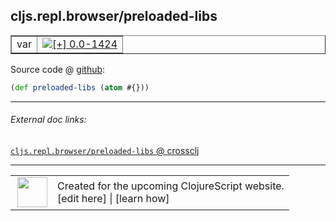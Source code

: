 ## cljs.repl.browser/preloaded-libs



 <table border="1">
<tr>
<td>var</td>
<td><a href="https://github.com/cljsinfo/cljs-api-docs/tree/0.0-1424"><img valign="middle" alt="[+] 0.0-1424" title="Added in 0.0-1424" src="https://img.shields.io/badge/+-0.0--1424-lightgrey.svg"></a> </td>
</tr>
</table>









Source code @ [github](https://github.com/clojure/clojurescript/blob/r1843/src/clj/cljs/repl/browser.clj#L22):

```clj
(def preloaded-libs (atom #{}))
```

<!--
Repo - tag - source tree - lines:

 <pre>
clojurescript @ r1843
└── src
    └── clj
        └── cljs
            └── repl
                └── <ins>[browser.clj:22](https://github.com/clojure/clojurescript/blob/r1843/src/clj/cljs/repl/browser.clj#L22)</ins>
</pre>

-->

---



###### External doc links:

[`cljs.repl.browser/preloaded-libs` @ crossclj](http://crossclj.info/fun/cljs.repl.browser/preloaded-libs.html)<br>

---

 <table>
<tr><td>
<img valign="middle" align="right" width="48px" src="http://i.imgur.com/Hi20huC.png">
</td><td>
Created for the upcoming ClojureScript website.<br>
[edit here] | [learn how]
</td></tr></table>

[edit here]:https://github.com/cljsinfo/cljs-api-docs/blob/master/cljsdoc/cljs.repl.browser/preloaded-libs.cljsdoc
[learn how]:https://github.com/cljsinfo/cljs-api-docs/wiki/cljsdoc-files

<!--

This information was too distracting to show to readers, but I'll leave it
commented here since it is helpful to:

- pretty-print the data used to generate this document
- and show how to retrieve that data



The API data for this symbol:

```clj
{:ns "cljs.repl.browser",
 :name "preloaded-libs",
 :type "var",
 :source {:code "(def preloaded-libs (atom #{}))",
          :title "Source code",
          :repo "clojurescript",
          :tag "r1843",
          :filename "src/clj/cljs/repl/browser.clj",
          :lines [22]},
 :full-name "cljs.repl.browser/preloaded-libs",
 :full-name-encode "cljs.repl.browser/preloaded-libs",
 :history [["+" "0.0-1424"]]}

```

Retrieve the API data for this symbol:

```clj
;; from Clojure REPL
(require '[clojure.edn :as edn])
(-> (slurp "https://raw.githubusercontent.com/cljsinfo/cljs-api-docs/catalog/cljs-api.edn")
    (edn/read-string)
    (get-in [:symbols "cljs.repl.browser/preloaded-libs"]))
```

-->
